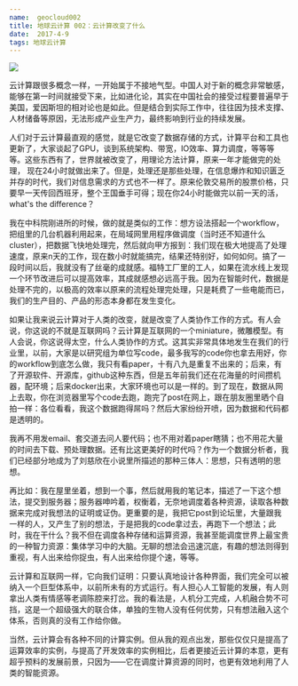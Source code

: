 ```yaml
---
name:  geocloud002
title: 地球云计算 002：云计算改变了什么
date:  2017-4-9
tags: 地球云计算
---
```

<!-- more -->
![](/cnblog/uploads/geocloud002.jpg)

云计算跟很多概念一样，一开始属于不接地气型。中国人对于新的概念非常敏感，能够在第一时间就接受下来，比如进化论，其实在中国社会的接受过程要普遍早于美国，爱因斯坦的相对论也是如此。但是结合到实际工作中，往往因为技术支撑、人材储备等原因，无法形成产业生产力，最终影响到行业的持续发展。

人们对于云计算最直观的感觉，就是它改变了数据存储的方式，计算平台和工具也更新了，大家谈起了GPU，谈到系统架构、带宽，IO效率、算力调度，等等等等。这些东西有了，世界就被改变了，用理论方法计算，原来一年才能做完的处理， 现在24小时就做出来了。但是，处理还是那些处理，在信息爆炸和知识匮乏并存的时代，我们对信息需求的方式也不一样了。原来伦敦交易所的股票价格，只要早一天传回西班牙，整个王国垂手可得；现在你24小时能做完以前一天的活，what's the difference？

我在中科院刚进所的时候，做的就是类似的工作：想方设法搭起一个workflow，把组里的几台机器利用起来，在局域网里用程序做调度（当时还不知道什么cluster），把数据飞快地处理完，然后就向甲方报到：我们现在极大地提高了处理速度，原来n天的工作，现在数小时就能搞完，结果还特别好，如何如何。搞了一段时间以后，我就没有了丝毫的成就感。福特工厂里的工人，如果在流水线上发现一个环节改进后可以提高效率，其成就感想必远高于我。因为在智能时代，数据是处理不完的，以极高的效率以原来的流程处理完处理，只是耗费了一些电能而已，我们的生产目的、产品的形态本身都在发生变化。

如果让我来说云计算对于人类的改变，就是改变了人类协作工作的方式。有人会说，你这说的不就是互联网吗？云计算是互联网的一个miniature，微雕模型。有人会说，你这说得太空，什么人类协作的方式。这其实非常具体地发生在我们的行业里，以前，大家是以研究组为单位写code，最多我写的code你也拿去用好，你的workflow到底怎么做，我只有看paper，十有八九是重复不出来的；后来，有了开源软件、开源库，github这种东西，但是五年前我们还在花海量的时间攒机器，配环境；后来docker出来，大家环境也可以是一样的。到了现在，数据从网上去取，你在浏览器里写个code去跑，跑完了post在网上，跟在朋友圈里晒个自拍一样：各位看看，我这个数据跑得屌吗？然后大家纷纷开喷，因为数据和代码都是透明的。

我再不用发email、套交道去问人要代码；也不用对着paper瞎猜；也不用花大量的时间去下载、预处理数据。还有比这更美好的时代吗？作为一个数据分析者，我们已经部分地成为了刘慈欣在小说里所描述的那种三体人：思想，只有透明的思想。

再比如：我在屋里坐着，想到一个事，然后就用我的笔记本，描述了一下这个想法，提交到服务器；服务器呻吟着，权衡着，无奈地调度着各种资源，读取各种数据来完成对我想法的证明或证伪。更重要的是，我把它post到论坛里，大量跟我一样的人，又产生了别的想法，于是把我的code拿过去，再跑下一个想法；此时，我在干什么？我不但在调度各种存储和运算资源，我甚至能调度世界上最宝贵的一种智力资源：集体学习中的大脑。无聊的想法会迅速沉底，有趣的想法则得到重视，有人出来给你捉虫，有人出来给你提个速，等等。

云计算和互联网一样，它向我们证明：只要认真地设计各种界面，我们完全可以被纳入一个巨型体系中，以前所未有的方式运行。有人担心人工智能的发展，有人则拿出人类有情感等老调陈腔来打岔。我的看法是，人机分工完成，人机融合势不可挡，这是一个超级强大的联合体，单独的生物人没有任何优势，只有想法融入这个体系，否则真的没有工作给你做。

当然，云计算会有各种不同的计算实例。但从我的观点出发，那些仅仅只是提高了运算效率的实例，与提高了开发效率的实例相比，后者更接近云计算的本意，更有超乎预料的发展前景，只因为——它在调度计算资源的同时，也更有效地利用了人类的智能资源。